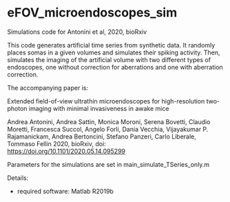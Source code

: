 # eFOV_microendoscopes_sim
Simulations code for Antonini et al, 2020, bioRxiv

This code generates artificial time series from synthetic data. It randomly places somas in a given volumes and simulates their spiking activity. Then, simulates the imaging of the artificial volume with two different types of endoscopes, one without correction for aberrations and one with aberration correction.

The accompanying paper is:

Extended field-of-view ultrathin microendoscopes for high-resolution two-photon imaging with minimal invasiveness in awake mice

Andrea Antonini, Andrea Sattin, Monica Moroni, Serena Bovetti, Claudio Moretti, Francesca Succol, Angelo Forli, Dania Vecchia, Vijayakumar P. Rajamanickam, Andrea Bertoncini, Stefano Panzeri, Carlo Liberale, Tommaso Fellin
2020, bioRxiv, doi: https://doi.org/10.1101/2020.05.14.095299

Parameters for the simulations are set in main_simulate_TSeries_only.m 

Details:
- required software: Matlab R2019b
